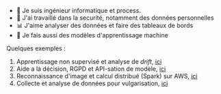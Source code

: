 - 👋 Je suis ingénieur informatique et process.
- 🔐 J'ai travaillé dans la securité, notamment des données personnelles
- 📊 J'aime analyser des données et faire des tableaux de bords
- 🤖 Je fais aussi des modèles d'apprentissage machine

Quelques exemples :
1. Apprentissage non supervisé et analyse de _drift_, [ici](https://github.com/MaximoRose/segmentation_client_python)
2. Aide a la décision, RGPD et API-sation de modèle, [ici](https://github.com/MaximoRose/evaluer_demande_credit)
3. Reconnaissance d'image et calcul distribué (Spark) sur AWS, [ici](https://github.com/MaximoRose/oc-ds-p08)
4. Collecte et analyse de données pour vulgarisation, [ici](https://s01.810.fr/)


<!---
MaximoRose/MaximoRose is a ✨ special ✨ repository because its `README.md` (this file) appears on your GitHub profile.
You can click the Preview link to take a look at your changes.
--->

